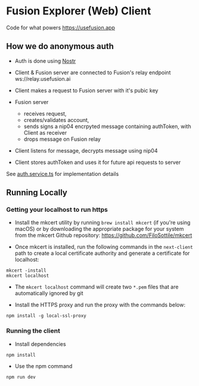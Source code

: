 # Fusion Explorer (Web) Client

Code for what powers https://usefusion.app

## How we do anonymous auth

- Auth is done using [Nostr](https://nostr.com)

- Client & Fusion server are connected to Fusion's relay endpoint ws://relay.usefusion.ai
- Client makes a request to Fusion server with it's pubic key
- Fusion server
  - receives request,
  - creates/validates account,
  - sends signs a nip04 encrpyted message containing authToken, with Client as receiver
  - drops message on Fusion relay
- Client listens for message, decrypts message using nip04
- Client stores authToken and uses it for future api requests to server

See [auth.service.ts](src/services/auth) for implementation details

## Running Locally

### Getting your localhost to run https

- Install the mkcert utility by running
  `brew install mkcert` (if you're using macOS) or
  by downloading the appropriate package for your system from the mkcert Github repository: https://github.com/FiloSottile/mkcert

- Once mkcert is installed, run the following commands in the `next-client` path to create a local certificate authority and generate a certificate for localhost:

```
mkcert -install
mkcert localhost
```

- The `mkcert localhost` command will create two `*.pem` files that are automatically ignored by git

- Install the HTTPS proxy and run the proxy with the commands below:

```
npm install -g local-ssl-proxy
```

### Running the client

- Install dependencies

```
npm install
```

- Use the npm command

```
npm run dev
```
